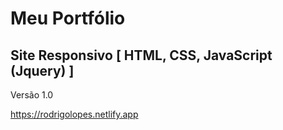 # Meu Portfólio

## Site Responsivo [ HTML, CSS, JavaScript (Jquery) ]


Versão 1.0

https://rodrigolopes.netlify.app